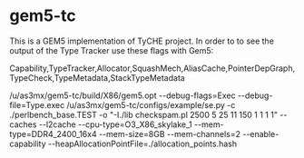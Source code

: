 # gem5-tc


This is a GEM5 implementation of TyCHE project. In order to to see the output of the Type Tracker use these flags with Gem5: 

Capability,TypeTracker,Allocator,SquashMech,AliasCache,PointerDepGraph,TypeCheck,TypeMetadata,StackTypeMetadata


/u/as3mx/gem5-tc/build/X86/gem5.opt --debug-flags=Exec --debug-file=Type.exec  /u/as3mx/gem5-tc/configs/example/se.py -c  ./perlbench_base.TEST -o "-I./lib checkspam.pl 2500 5 25 11 150 1 1 1 1" --caches --l2cache --cpu-type=O3_X86_skylake_1 --mem-type=DDR4_2400_16x4 --mem-size=8GB --mem-channels=2  --enable-capability --heapAllocationPointFile=./allocation_points.hash